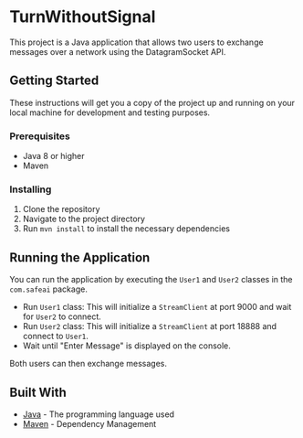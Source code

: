 # TurnWithoutSignal

This project is a Java application that allows two users to exchange messages over a network using the DatagramSocket API.

## Getting Started

These instructions will get you a copy of the project up and running on your local machine for development and testing purposes.

### Prerequisites

- Java 8 or higher
- Maven

### Installing

1. Clone the repository
2. Navigate to the project directory
3. Run `mvn install` to install the necessary dependencies

## Running the Application

You can run the application by executing the `User1` and `User2` classes in the `com.safeai` package. 

- Run `User1` class: This will initialize a `StreamClient` at port 9000 and wait for `User2` to connect.
- Run `User2` class: This will initialize a `StreamClient` at port 18888 and connect to `User1`.
- Wait until "Enter Message" is displayed on the console.

Both users can then exchange messages.

## Built With

- [Java](https://www.java.com) - The programming language used
- [Maven](https://maven.apache.org/) - Dependency Management

